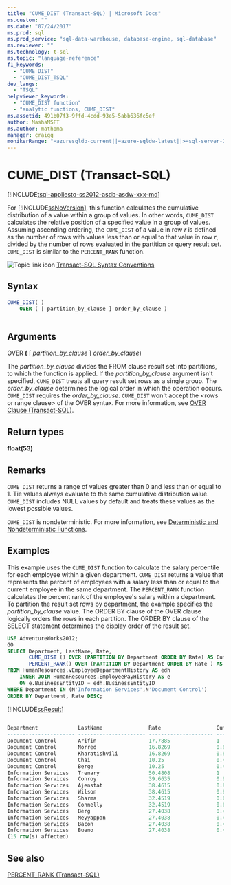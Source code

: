 ```yaml
---
title: "CUME_DIST (Transact-SQL) | Microsoft Docs"
ms.custom: ""
ms.date: "07/24/2017"
ms.prod: sql
ms.prod_service: "sql-data-warehouse, database-engine, sql-database"
ms.reviewer: ""
ms.technology: t-sql
ms.topic: "language-reference"
f1_keywords: 
  - "CUME_DIST"
  - "CUME_DIST_TSQL"
dev_langs: 
  - "TSQL"
helpviewer_keywords: 
  - "CUME_DIST function"
  - "analytic functions, CUME_DIST"
ms.assetid: 491b07f3-9ffd-4cdd-93e5-5abb636fc5ef
author: MashaMSFT
ms.author: mathoma
manager: craigg
monikerRange: "=azuresqldb-current||=azure-sqldw-latest||>=sql-server-2016||=sqlallproducts-allversions||>=sql-server-linux-2017||=azuresqldb-mi-current"
---
```

# CUME_DIST (Transact-SQL)
[!INCLUDE[tsql-appliesto-ss2012-asdb-asdw-xxx-md](../../includes/tsql-appliesto-ss2012-asdb-asdw-xxx-md.md)]

For [!INCLUDE[ssNoVersion](../../includes/ssnoversion-md.md)], this function calculates the cumulative distribution of a value within a group of values. In other words, `CUME_DIST` calculates the relative position of a specified value in a group of values. Assuming ascending ordering, the `CUME_DIST` of a value in row _r_ is defined as the number of rows with values less than or equal to that value in row _r_, divided by the number of rows evaluated in the partition or query result set. `CUME_DIST` is similar to the `PERCENT_RANK` function.
  
![Topic link icon](../../database-engine/configure-windows/media/topic-link.gif "Topic link icon") [Transact-SQL Syntax Conventions](../../t-sql/language-elements/transact-sql-syntax-conventions-transact-sql.md)
  
## Syntax  
  
```sql
CUME_DIST( )  
    OVER ( [ partition_by_clause ] order_by_clause )  
  
```  
  
## Arguments  
OVER **(** [ _partition\_by\_clause_ ] _order\_by\_clause_)  

The _partition\_by\_clause_ divides the FROM clause result set into partitions, to which the function is applied. If the _partition\_by\_clause_ argument isn't specified, `CUME_DIST` treats all query result set rows as a single group. The _order\_by\_clause_ determines the logical order in which the operation occurs. `CUME_DIST` requires the _order\_by\_clause_. `CUME_DIST` won't accept the \<rows or range clause> of the OVER syntax. For more information, see [OVER Clause &#40;Transact-SQL&#41;](../../t-sql/queries/select-over-clause-transact-sql.md).
  
## Return types
**float(53)**
  
## Remarks  
`CUME_DIST` returns a range of values greater than 0 and less than or equal to 1. Tie values always evaluate to the same cumulative distribution value. `CUME_DIST` includes NULL values by default and treats these values as the lowest possible values.
  
`CUME_DIST` is nondeterministic. For more information, see [Deterministic and Nondeterministic Functions](../../relational-databases/user-defined-functions/deterministic-and-nondeterministic-functions.md).
  
## Examples  
This example uses the `CUME_DIST` function to calculate the salary percentile for each employee within a given department. `CUME_DIST` returns a value that represents the percent of employees with a salary less than or equal to the current employee in the same department. The `PERCENT_RANK` function calculates the percent rank of the employee's salary within a department. To partition the result set rows by department, the example specifies the _partition\_by\_clause_ value. The ORDER BY clause of the OVER clause logically orders the rows in each partition. The ORDER BY clause of the SELECT statement determines the display order of the result set.
  
```sql
USE AdventureWorks2012;  
GO  
SELECT Department, LastName, Rate,   
       CUME_DIST () OVER (PARTITION BY Department ORDER BY Rate) AS CumeDist,   
       PERCENT_RANK() OVER (PARTITION BY Department ORDER BY Rate ) AS PctRank  
FROM HumanResources.vEmployeeDepartmentHistory AS edh  
    INNER JOIN HumanResources.EmployeePayHistory AS e    
    ON e.BusinessEntityID = edh.BusinessEntityID  
WHERE Department IN (N'Information Services',N'Document Control')   
ORDER BY Department, Rate DESC;  
```  
  
[!INCLUDE[ssResult](../../includes/ssresult-md.md)]
  
```sql
  
Department             LastName               Rate                  CumeDist               PctRank  
---------------------- ---------------------- --------------------- ---------------------- ----------------------  
Document Control       Arifin                 17.7885               1                      1  
Document Control       Norred                 16.8269               0.8                    0.5  
Document Control       Kharatishvili          16.8269               0.8                    0.5  
Document Control       Chai                   10.25                 0.4                    0  
Document Control       Berge                  10.25                 0.4                    0  
Information Services   Trenary                50.4808               1                      1  
Information Services   Conroy                 39.6635               0.9                    0.888888888888889  
Information Services   Ajenstat               38.4615               0.8                    0.666666666666667  
Information Services   Wilson                 38.4615               0.8                    0.666666666666667  
Information Services   Sharma                 32.4519               0.6                    0.444444444444444  
Information Services   Connelly               32.4519               0.6                    0.444444444444444  
Information Services   Berg                   27.4038               0.4                    0  
Information Services   Meyyappan              27.4038               0.4                    0  
Information Services   Bacon                  27.4038               0.4                    0  
Information Services   Bueno                  27.4038               0.4                    0  
(15 row(s) affected)  
```  
  
## See also
[PERCENT_RANK &#40;Transact-SQL&#41;](../../t-sql/functions/percent-rank-transact-sql.md)
  
  
